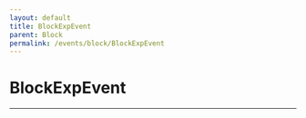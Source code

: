 ```yaml
---
layout: default
title: BlockExpEvent
parent: Block
permalink: /events/block/BlockExpEvent
---
```


# BlockExpEvent

---
